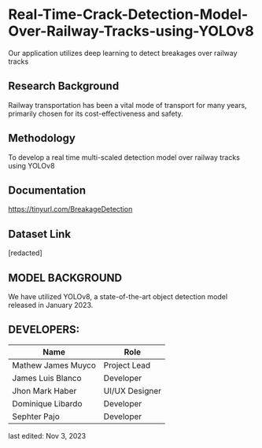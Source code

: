 # Real-Time-Crack-Detection-Model-Over-Railway-Tracks-using-YOLOv8
Our application utilizes deep learning to detect breakages over railway tracks

## Research Background 
Railway transportation has been a vital mode of transport for many years, primarily chosen for its cost-effectiveness and safety.

## Methodology
To develop a real time multi-scaled detection model over railway tracks using YOLOv8

## Documentation
https://tinyurl.com/BreakageDetection

## Dataset Link
[redacted]

## MODEL BACKGROUND
We have utilized YOLOv8, a state-of-the-art object detection model released in January 2023.

## DEVELOPERS:
| Name  | Role |
| ------------- | ------------- |
| Mathew James Muyco  | Project Lead |
| James Luis Blanco  | Developer |
| Jhon Mark Haber  | UI/UX Designer |
| Dominique Libardo  | Developer |
| Sephter Pajo  | Developer |

last edited: Nov 3, 2023
